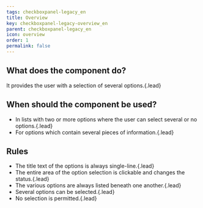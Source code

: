 ```yaml
---
tags: checkboxpanel-legacy_en
title: Overview
key: checkboxpanel-legacy-overview_en
parent: checkboxpanel-legacy_en
icon: overview
order: 1
permalink: false  
---
```


## What does the component do?
It provides the user with a selection of several options.{.lead}

## When should the component be used?
* In lists with two or more options where the user can select several or no options.{.lead}
* For options which contain several pieces of information.{.lead}

## Rules
* The title text of the options is always single-line.{.lead}
* The entire area of the option selection is clickable and changes the status.{.lead}
* The various options are always listed beneath one another.{.lead}
* Several options can be selected.{.lead}
* No selection is permitted.{.lead}